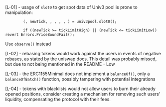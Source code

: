 [L-01] - usage of ``slot0`` to get spot data of Univ3 pool is prone to manipulation:
``` // Get the current tick of the Uniswap pool, check slippage
        (, newTick, , , , , ) = univ3pool.slot0();

        if ((newTick >= tickLimitHigh) || (newTick <= tickLimitLow)) revert Errors.PriceBoundFail();
```
Use ``observe()`` instead

[L-02] - rebasing tokens would work against the users in events of negative rebases, as stated by the uniswap docs. This detail was probably missed, but due to not being mentioned in the README - Low

[L-03] - the ERC1155Minimal does not implement a ``balanceOf()``, only a ``balanceOfBatch()`` function, possibly tampering with potential integrations

[L-04] - tokens with blacklists would not allow users to burn their already opened positions, consider creating a mechanism for removing such users' liquidity, compensating the protocol with their fees.